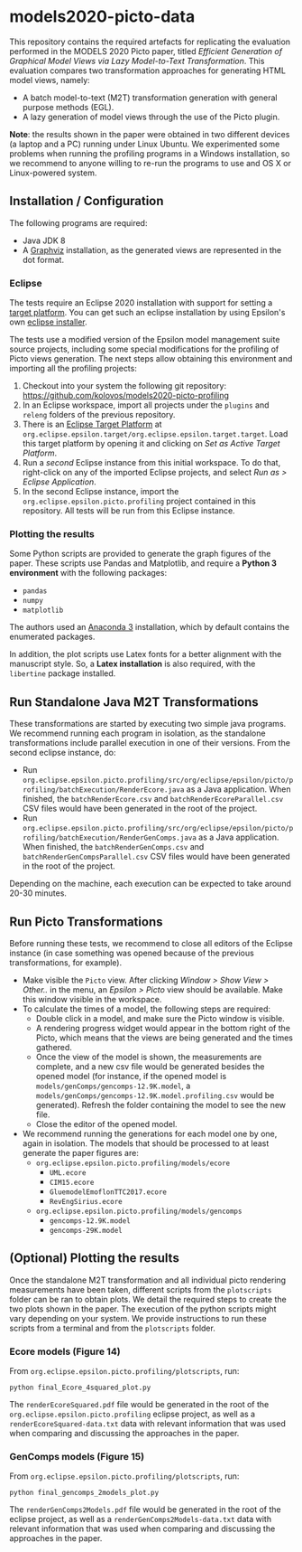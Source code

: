 # models2020-picto-data

This repository contains the required artefacts for replicating the evaluation performed in the MODELS 2020 Picto paper, titled *Efficient Generation of Graphical Model Views via Lazy Model-to-Text Transformation*. This evaluation compares two transformation approaches for generating HTML model views, namely:

- A batch model-to-text (M2T) transformation generation with general purpose methods (EGL).
- A lazy generation of model views through the use of the Picto plugin.

**Note**: the results shown in the paper were obtained in two different devices (a laptop and a PC) running under Linux Ubuntu. We experimented some problems when running the profiling programs in a Windows installation, so we recommend to anyone willing to re-run the programs to use and OS X or Linux-powered system.

## Installation / Configuration

The following programs are required:

- Java JDK 8
- A [Graphviz](https://www.graphviz.org/download/) installation, as the generated views are represented in the dot format.

### Eclipse

The tests require an Eclipse 2020 installation with support for setting a [target platform](https://www.vogella.com/tutorials/EclipseTargetPlatform/article.html). You can get such an eclipse installation by using Epsilon's own [eclipse installer](https://www.eclipse.org/epsilon/download/).

The tests use a modified version of the Epsilon model management suite source projects, including some special modifications for the profiling of Picto views generation. The next steps allow obtaining this environment and importing all the profiling projects:

1. Checkout into your system the following git repository: https://github.com/kolovos/models2020-picto-profiling
2. In an Eclipse workspace, import all projects under the `plugins` and `releng` folders of the previous repository.
3. There is an [Eclipse Target Platform](https://www.vogella.com/tutorials/EclipseTargetPlatform/article.html) at `org.eclipse.epsilon.target/org.eclipse.epsilon.target.target`. Load this target platform by opening it and clicking on *Set as Active Target Platform*.
4. Run a *second* Eclipse instance from this initial workspace. To do that, right-click on any of the imported Eclipse projects, and select *Run as > Eclipse Application*.
5. In the second Eclipse instance, import the `org.eclipse.epsilon.picto.profiling` project contained in this repository. All tests will be run from this Eclipse instance.

### Plotting the results

Some Python scripts are provided to generate the graph figures of the paper. These scripts use Pandas and Matplotlib, and require a **Python 3 environment** with the following packages:

- `pandas`
- `numpy`
- `matplotlib`

The authors used an [Anaconda 3](https://www.anaconda.com/products/individual) installation, which by default contains the enumerated packages.

In addition, the plot scripts use Latex fonts for a better alignment with the manuscript style. So, a **Latex installation** is also required, with the `libertine` package installed.

## Run Standalone Java M2T Transformations

These transformations are started by executing two simple java programs. We recommend running each program in isolation, as the standalone transformations include parallel execution in one of their versions. From the second eclipse instance, do:

- Run `org.eclipse.epsilon.picto.profiling/src/org/eclipse/epsilon/picto/profiling/batchExecution/RenderEcore.java` as a Java application. When finished, the `batchRenderEcore.csv` and `batchRenderEcoreParallel.csv` CSV files would have been generated in the root of the project.
- Run `org.eclipse.epsilon.picto.profiling/src/org/eclipse/epsilon/picto/profiling/batchExecution/RenderGenComps.java` as a Java application. When finished, the `batchRenderGenComps.csv` and `batchRenderGenCompsParallel.csv` CSV files would have been generated in the root of the project.

Depending on the machine, each execution can be expected to take around 20-30 minutes.

## Run Picto Transformations

Before running these tests, we recommend to close all editors of the Eclipse instance (in case something was opened because of the previous transformations, for example).

- Make visible the `Picto` view. After clicking *Window > Show View > Other..* in the menu, an *Epsilon > Picto* view should be available. Make this window visible in the workspace.
- To calculate the times of a model, the following steps are required:
  - Double click in a model, and make sure the Picto window is visible.
  - A rendering progress widget would appear in the bottom right of the Picto, which means that the views are being generated and the times gathered.
  - Once the view of the model is shown, the measurements are complete, and a new csv file would be generated besides the opened model (for instance, if the opened model is `models/genComps/gencomps-12.9K.model`, a `models/genComps/gencomps-12.9K.model.profiling.csv` would be generated). Refresh the folder containing the model to see the new file.
  - Close the editor of the opened model.
- We recommend running the generations for each model one by one, again in isolation. The models that should be processed to at least generate the paper figures are:
  - `org.eclipse.epsilon.picto.profiling/models/ecore`
    - `UML.ecore`
    - `CIM15.ecore`
    - `GluemodelEmoflonTTC2017.ecore`
    - `RevEngSirius.ecore`
  - `org.eclipse.epsilon.picto.profiling/models/gencomps`
    - `gencomps-12.9K.model`
    - `gencomps-29K.model`

## (Optional) Plotting the results

Once the standalone M2T transformation and all individual picto rendering measurements have been taken, different scripts from the `plotscripts` folder can be ran to obtain plots. We detail the required steps to create the two plots shown in the paper. The execution of the python scripts might vary depending on your system. We provide instructions to run these scripts from a terminal and from the `plotscripts` folder.

### Ecore models (Figure 14)

From `org.eclipse.epsilon.picto.profiling/plotscripts`, run:

`python final_Ecore_4squared_plot.py`

The `renderEcoreSquared.pdf` file would be generated in the root of the `org.eclipse.epsilon.picto.profiling` eclipse project, as well as a `renderEcoreSquared-data.txt` data with relevant information that was used when comparing and discussing the approaches in the paper.

### GenComps models (Figure 15)

From `org.eclipse.epsilon.picto.profiling/plotscripts`, run:

`python final_gencomps_2models_plot.py`

The `renderGenComps2Models.pdf` file would be generated in the root of the eclipse project, as well as a `renderGenComps2Models-data.txt` data with relevant information that was used when comparing and discussing the approaches in the paper.